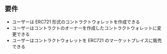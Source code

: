 ## 要件

- ユーザーは ERC721 形式のコントラクトウォレットを作成できる
- ユーザーはコントラクトのオーナーを作成したコントラクトウォレットに変更できる
- ユーザーはコントラクトウォレットを ERC721 のマーケットプレイスに販売できる
